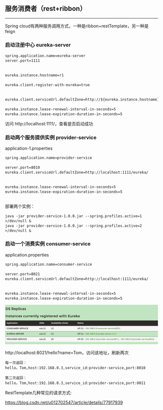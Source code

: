 ## 服务消费者（rest+ribbon）

---

Spring cloud有两种服务调用方式，一种是ribbon+restTemplate，另一种是feign


### 启动注册中心 eureka-server

```
spring.application.name=eureka-server
server.port=1111


eureka.instance.hostname=r1

eureka.client.register-with-eureka=true


eureka.client.serviceUrl.defaultZone=http://${eureka.instance.hostname}:${server.port}/eureka/

eureka.instance.lease-renewal-interval-in-seconds=5
eureka.instance.lease-expiration-duration-in-seconds=5
```

访问 http://localhost:1111/，查看是否启动成功

### 启动两个服务提供实例 provider-service

application-1.properties

```
spring.application.name=provider-service

server.port=8010
eureka.client.serviceUrl.defaultZone=http://localhost:1111/eureka/


eureka.instance.lease-renewal-interval-in-seconds=5
eureka.instance.lease-expiration-duration-in-seconds=5


```

部署两个实例：

```
java -jar provider-service-1.0.0.jar --spring.profiles.active=1  >/dev/null &
java -jar provider-service-1.0.0.jar --spring.profiles.active=2  >/dev/null &
```

### 启动一个消费实例 consumer-service


application.properties

```
spring.application.name=consumer-service

server.port=8021
eureka.client.serviceUrl.defaultZone=http://localhost:1111/eureka/


eureka.instance.lease-renewal-interval-in-seconds=5
eureka.instance.lease-expiration-duration-in-seconds=5

```

![image](img/1.png)

http://localhost:8021/hello?name=Tom，访问该地址，刷新两次

```
每一次返回：
hello，Tom,host:192.168.0.3,service_id:provider-service,port:8010

第二次返回：
hello，Tom,host:192.168.0.3,service_id:provider-service,port:8011
```


RestTemplate几种常见的请求方式:

https://blog.csdn.net/u012702547/article/details/77917939











